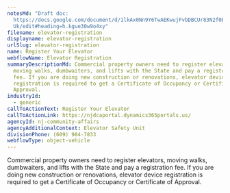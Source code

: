 ```yaml
---
notesMd: "Draft doc:
  https://docs.google.com/document/d/1lkAx0Nn9Y6TwAEKwujFvbDBCUr83N2f0Bl0gDuWgr\
  Uk/edit#heading=h.kgue30w9o4xy"
filename: elevator-registration
displayname: elevator-registration
urlSlug: elevator-registration
name: Register Your Elevator
webflowName: Elevator Registration
summaryDescriptionMd: Commercial property owners need to register elevators,
  moving walks, dumbwaiters, and lifts with the State and pay a registration
  fee. If you are doing new construction or renovations, elevator device
  registration is required to get a Certificate of Occupancy or Certificate of
  Approval.
industryId:
  - generic
callToActionText: Register Your Elevator
callToActionLink: https://njdcaportal.dynamics365portals.us/
agencyId: nj-community-affairs
agencyAdditionalContext: Elevator Safety Unit
divisionPhone: (609) 984-7833
webflowType: object-vehicle
---
```

Commercial property owners need to register elevators, moving walks, dumbwaiters, and lifts with the State and pay a registration fee. If you are doing new construction or renovations, elevator device registration is required to get a Certificate of Occupancy or Certificate of Approval.